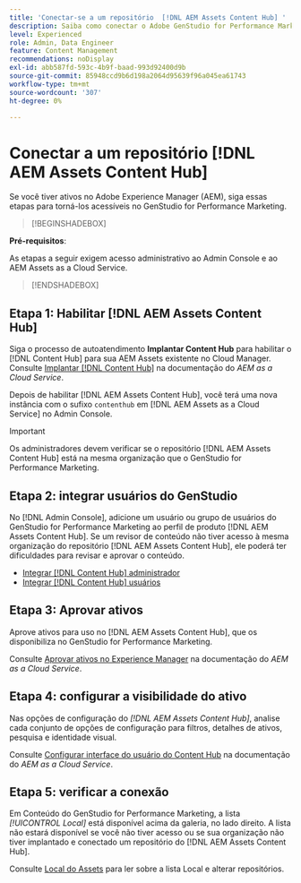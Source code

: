 ```yaml
---
title: 'Conectar-se a um repositório  [!DNL AEM Assets Content Hub] '
description: Saiba como conectar o Adobe GenStudio for Performance Marketing a um repositório do Adobe Experience Manager (AEM) [!DNL Content Hub] e aproveitar o conteúdo aprovado existente.
level: Experienced
role: Admin, Data Engineer
feature: Content Management
recommendations: noDisplay
exl-id: abb587fd-593c-4b9f-baad-993d92400d9b
source-git-commit: 85948ccd9b6d198a2064d95639f96a045ea61743
workflow-type: tm+mt
source-wordcount: '307'
ht-degree: 0%

---
```


# Conectar a um repositório [!DNL AEM Assets Content Hub]

Se você tiver ativos no Adobe Experience Manager (AEM), siga essas etapas para torná-los acessíveis no GenStudio for Performance Marketing.

>[!BEGINSHADEBOX]

**Pré-requisitos**:

As etapas a seguir exigem acesso administrativo ao Admin Console e ao AEM Assets as a Cloud Service.

>[!ENDSHADEBOX]

## Etapa 1: Habilitar [!DNL AEM Assets Content Hub]

Siga o processo de autoatendimento **Implantar Content Hub** para habilitar o [!DNL Content Hub] para sua AEM Assets existente no Cloud Manager. Consulte [Implantar [!DNL Content Hub]](https://experienceleague.adobe.com/en/docs/experience-manager-cloud-service/content/assets/content-hub/deploy-content-hub) na documentação do _AEM as a Cloud Service_.

Depois de habilitar [!DNL AEM Assets Content Hub], você terá uma nova instância com o sufixo `contenthub` em [!DNL AEM Assets as a Cloud Service] no Admin Console.

>[!IMPORTANT]
>
>Os administradores devem verificar se o repositório [!DNL AEM Assets Content Hub] está na mesma organização que o GenStudio for Performance Marketing.

## Etapa 2: integrar usuários do GenStudio

No [!DNL Admin Console], adicione um usuário ou grupo de usuários do GenStudio for Performance Marketing ao perfil de produto [!DNL AEM Assets Content Hub]. Se um revisor de conteúdo não tiver acesso à mesma organização do repositório [!DNL AEM Assets Content Hub], ele poderá ter dificuldades para revisar e aprovar o conteúdo.

- [Integrar [!DNL Content Hub] administrador](https://experienceleague.adobe.com/en/docs/experience-manager-cloud-service/content/assets/content-hub/deploy-content-hub#onboard-content-hub-administrator)
- [Integrar [!DNL Content Hub] usuários](https://experienceleague.adobe.com/en/docs/experience-manager-cloud-service/content/assets/content-hub/deploy-content-hub#onboard-content-hub-users)

## Etapa 3: Aprovar ativos

Aprove ativos para uso no [!DNL AEM Assets Content Hub], que os disponibiliza no GenStudio for Performance Marketing.

Consulte [Aprovar ativos no Experience Manager](https://experienceleague.adobe.com/en/docs/experience-manager-cloud-service/content/assets/dynamicmedia/dynamic-media-open-apis/approve-assets) na documentação do _AEM as a Cloud Service_.

## Etapa 4: configurar a visibilidade do ativo

Nas opções de configuração do _[!DNL AEM Assets Content Hub]_, analise cada conjunto de opções de configuração para filtros, detalhes de ativos, pesquisa e identidade visual.

Consulte [Configurar interface do usuário do Content Hub](https://experienceleague.adobe.com/en/docs/experience-manager-cloud-service/content/assets/content-hub/configure-content-hub-ui-options) na documentação do _AEM as a Cloud Service_.

## Etapa 5: verificar a conexão

Em Conteúdo do GenStudio for Performance Marketing, a lista _[!UICONTROL Local]_ está disponível acima da galeria, no lado direito. A lista não estará disponível se você não tiver acesso ou se sua organização não tiver implantado e conectado um repositório do [!DNL AEM Assets Content Hub].

Consulte [Local do Assets](manage-assets.md#assets-location) para ler sobre a lista Local e alterar repositórios.
